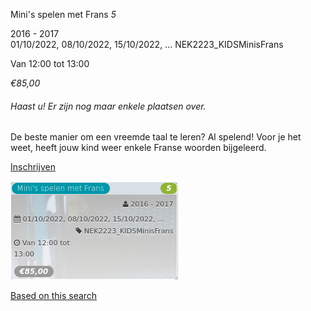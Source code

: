 Mini's spelen met Frans *5*

2016 - 2017  
01/10/2022, 08/10/2022, 15/10/2022, ... NEK2223\_KIDSMinisFrans  

Van 12:00 tot 13:00

*€85,00*

  

###### *Haast u! Er zijn nog maar enkele plaatsen over.*

  

De beste manier om een vreemde taal te leren? Al spelend! Voor je het weet, heeft jouw kind weer enkele Franse woorden bijgeleerd.

[Inschrijven](https://tickets.vgc.be/activity/subscribe/NEK2223_KIDSMinisFrans)

![](81773.png)

[Based on this search](https://tickets.vgc.be/activity/index?&vrijeplaatsen=1&Age%5B%5D=4%2C6&entity=241)